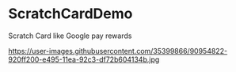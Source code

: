 # ScratchCardDemo
Scratch Card like Google pay rewards


https://user-images.githubusercontent.com/35399866/90954822-920ff200-e495-11ea-92c3-df72b604134b.jpg

